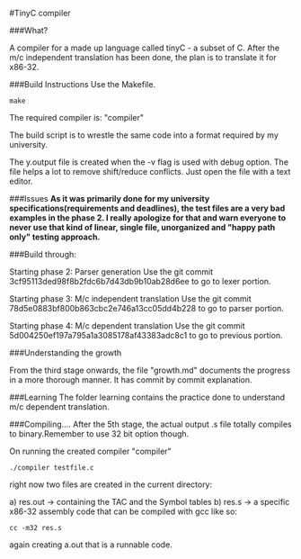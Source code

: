 #TinyC compiler

###What?

A compiler for a made up language called tinyC - a subset of C. After the m/c independent translation has been done, the plan is to translate it for x86-32.

###Build Instructions
Use the Makefile.

```
make
```

The required compiler is: "compiler"

The build script is to wrestle the same code into a format required by my university.

The y.output file is created when the -v flag is used with debug option. The file helps a lot to remove shift/reduce conflicts. Just open the file with a text editor.

###Issues
**As it was primarily done for my university specifications(requirements and deadlines), the test files are a very bad examples in the phase 2. I really apologize for that and warn everyone to never use that kind of linear, single file, unorganized and "happy path only" testing approach.**

###Build through:

Starting phase 2: Parser generation
Use the git commit 3cf95113ded98f8b2fdc6b7d43db9b10ab28d6ee to go to lexer portion.

Starting phase 3: M/c independent translation
Use the git commit 78d5e0883bf800b863cbc2e746a13cc05dd4b228 to go to parser portion.

Starting phase 4: M/c dependent translation
Use the git commit 5d004250ef197a795a1a3085178af43383adc8c1 to go to previous portion.

###Understanding the growth

From the third stage onwards, the file "growth.md" documents the progress in a more thorough manner. It has commit by commit explanation.

###Learning
The folder learning contains the practice done to understand m/c dependent translation.

###Compiling....
After the 5th stage, the actual output .s file totally compiles to binary.Remember to use 32 bit option though. 

On running the created compiler "compiler"

```
./compiler testfile.c
```

right now two files are created in the current directory:

a) res.out -> containing the TAC and the Symbol tables
b) res.s -> a specific x86-32 assembly code that can be compiled with gcc like so:

```
cc -m32 res.s 
```

again creating a.out that is a runnable code.
